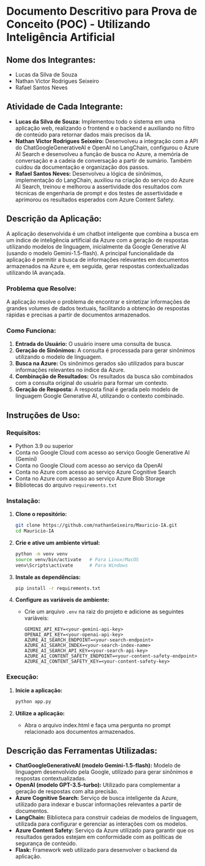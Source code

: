 # Documento Descritivo para Prova de Conceito (POC) - Utilizando Inteligência Artificial

## Nome dos Integrantes:
- Lucas da Silva de Souza
- Nathan Victor Rodrigues Seixeiro
- Rafael Santos Neves

## Atividade de Cada Integrante:
- **Lucas da Silva de Souza:** Implementou todo o sistema em uma aplicação web, realizando o frontend e o backend e auxiliando no filtro de conteúdo para retornar dados mais precisos da IA.
- **Nathan Victor Rodrigues Seixeiro:** Desenvolveu a integração com a API do ChatGoogleGenerativeAI e OpenAI no LangChain, configurou o Azure AI Search e desenvolveu a função de busca no Azure, a memória de conversação e a cadeia de conversação a partir de sumário. Também cuidou da documentação e organização dos passos.
- **Rafael Santos Neves:** Desenvolveu a lógica de sinônimos, implementação do LangChain, auxiliou na criação do serviço do Azure AI Search, treinou e melhorou a assertividade dos resultados com técnicas de engenharia de prompt e dos testes de assertividade e aprimorou os resultados esperados com Azure Content Safety. 

## Descrição da Aplicação:
A aplicação desenvolvida é um chatbot inteligente que combina a busca em um índice de inteligência artificial da Azure com a geração de respostas utilizando modelos de linguagem, inicialmente da Google Generative AI (usando o modelo Gemini-1.5-flash). A principal funcionalidade da aplicação é permitir a busca de informações relevantes em documentos armazenados na Azure e, em seguida, gerar respostas contextualizadas utilizando IA avançada.

### Problema que Resolve:
A aplicação resolve o problema de encontrar e sintetizar informações de grandes volumes de dados textuais, facilitando a obtenção de respostas rápidas e precisas a partir de documentos armazenados.

### Como Funciona:
1. **Entrada do Usuário:** O usuário insere uma consulta de busca.
2. **Geração de Sinônimos:** A consulta é processada para gerar sinônimos utilizando o modelo de linguagem.
3. **Busca na Azure:** Os sinônimos gerados são utilizados para buscar informações relevantes no índice da Azure.
4. **Combinação de Resultados:** Os resultados da busca são combinados com a consulta original do usuário para formar um contexto.
5. **Geração de Resposta:** A resposta final é gerada pelo modelo de linguagem Google Generative AI, utilizando o contexto combinado.

## Instruções de Uso:

### Requisitos:
- Python 3.9 ou superior
- Conta no Google Cloud com acesso ao serviço Google Generative AI (Gemini)
- Conta no Google Cloud com acesso ao serviço da OpenAI
- Conta no Azure com acesso ao serviço Azure Cognitive Search
- Conta no Azure com acesso ao serviço Azure Blob Storage
- Bibliotecas do arquivo `requirements.txt`

### Instalação:
1. **Clone o repositório:**
    ```bash
    git clone https://github.com/nathanSeixeiro/Mauricio-IA.git
    cd Mauricio-IA
    ```

2. **Crie e ative um ambiente virtual:**
    ```bash
    python -m venv venv
    source venv/bin/activate   # Para Linux/MacOS
    venv\Scripts\activate      # Para Windows
    ```

3. **Instale as dependências:**
    ```bash
    pip install -r requirements.txt
    ```

4. **Configure as variáveis de ambiente:**
    - Crie um arquivo `.env` na raiz do projeto e adicione as seguintes variáveis:
        ``` 
        GEMINI_API_KEY=<your-gemini-api-key>
        OPENAI_API_KEY=<your-openai-api-key>
        AZURE_AI_SEARCH_ENDPOINT=<your-search-endpoint>
        AZURE_AI_SEARCH_INDEX=<your-search-index-name>
        AZURE_AI_SEARCH_API_KEY=<your-search-api-key>
        AZURE_AI_CONTENT_SAFETY_ENDPOINT=<your-content-safety-endpoint>
        AZURE_AI_CONTENT_SAFETY_KEY=<your-content-safety-key>
        ```

### Execução:
1. **Inicie a aplicação:**
    ```bash
    python app.py
    ```

2. **Utilize a aplicação:**
    - Abra o arquivo index.html e faça uma pergunta no prompt relacionado aos documentos armazenados.

## Descrição das Ferramentas Utilizadas:

- **ChatGoogleGenerativeAI (modelo Gemini-1.5-flash):** Modelo de linguagem desenvolvido pela Google, utilizado para gerar sinônimos e respostas contextualizadas.
- **OpenAI (modelo GPT-3.5-turbo):** Utilizado para complementar a geração de respostas com alta precisão.
- **Azure Cognitive Search:** Serviço de busca inteligente da Azure, utilizado para indexar e buscar informações relevantes a partir de documentos.
- **LangChain:** Biblioteca para construir cadeias de modelos de linguagem, utilizada para configurar e gerenciar as interações com os modelos.
- **Azure Content Safety:** Serviço da Azure utilizado para garantir que os resultados gerados estejam em conformidade com as políticas de segurança de conteúdo.
- **Flask:** Framework web utilizado para desenvolver o backend da aplicação.
